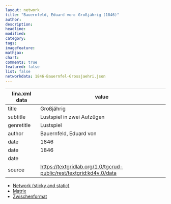 ```yaml
---
layout: network
title: "Bauernfeld, Eduard von: Großjährig (1846)"
author:
description:
headline:
modified:
category:
tags:
imagefeature: 
mathjax: 
chart: 
comments: true
featured: false
list: false
networkdata: 1846-Bauernfel-Grossjaehri.json
---
```

lina.xml data  | value
------------- | -------------
title|Großjährig
subtitle|Lustspiel in zwei Aufzügen
genretitle|Lustspiel
author|Bauernfeld, Eduard von
date|1846
date|1846
date|
source|https://textgridlab.org/1.0/tgcrud-public/rest/textgrid:kd4v.0/data


* [Network (sticky and static)](/network134)
* [Matrix](/matrix134)
* [Zwischenformat](/lina134 )
